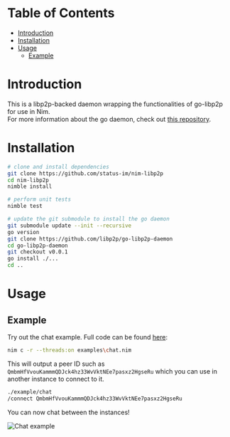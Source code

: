 # Table of Contents
- [Introduction](#introduction)
- [Installation](#installation)
- [Usage](#usage)
  - [Example](#example) 
# Introduction
This is a libp2p-backed daemon wrapping the functionalities of go-libp2p for use in Nim. <br>
For more information about the go daemon, check out [this repository](https://github.com/libp2p/go-libp2p-daemon).

# Installation
```sh
# clone and install dependencies
git clone https://github.com/status-im/nim-libp2p
cd nim-libp2p
nimble install

# perform unit tests
nimble test

# update the git submodule to install the go daemon 
git submodule update --init --recursive
go version
git clone https://github.com/libp2p/go-libp2p-daemon
cd go-libp2p-daemon
git checkout v0.0.1
go install ./...
cd ..
```

# Usage 
## Example
Try out the chat example. Full code can be found [here](https://github.com/status-im/nim-libp2p/blob/master/examples/chat.nim):

```bash
nim c -r --threads:on examples\chat.nim
```

This will output a peer ID such as `QmbmHfVvouKammmQDJck4hz33WvVktNEe7pasxz2HgseRu` which you can use in another instance to connect to it.

```bash
./example/chat
/connect QmbmHfVvouKammmQDJck4hz33WvVktNEe7pasxz2HgseRu
```

You can now chat between the instances!

![Chat example](https://imgur.com/caYRu8K.gif)



